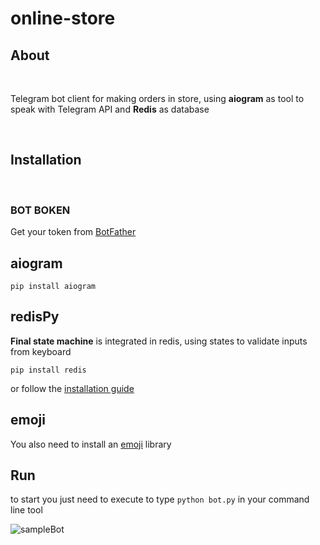 # online-store
<h2>About</h2>
<br>
<p>Telegram bot client for making orders in store, using <b>aiogram</b> as tool to speak with Telegram API and <b>Redis</b> as database</p>
<br> 
<h2>Installation</h2> 
<br>
<h3>BOT BOKEN</h3> 
<p>Get your token from <a href = https://core.telegram.org/bots#3-how-do-i-create-a-bot>BotFather</a></p>


## aiogram
```
pip install aiogram
```
## redisPy 
 **Final state machine** is integrated in redis, using states to validate inputs from keyboard

```
pip install redis
```
or follow the [installation guide](https://pypi.org/project/redis/)

## emoji 
You also need to install an [emoji](https://github.com/carpedm20/emoji/) library

## Run 
to start you just need to execute to type `python bot.py` in your command line tool 



![sampleBot](https://github.com/ulugbekabirov/online_store/blob/master/photos/ezgif.com-video-to-gif.gif)

